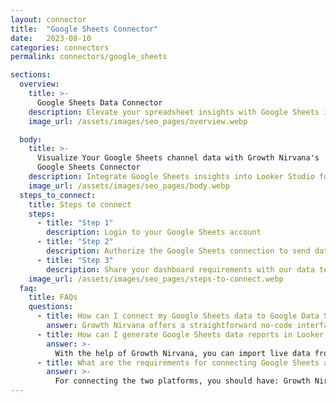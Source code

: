 ```yaml
---
layout: connector
title:  "Google Sheets Connector"
date:   2023-08-10
categories: connectors
permalink: connectors/google_sheets

sections:
  overview:
    title: >-
      Google Sheets Data Connector
    description: Elevate your spreadsheet insights with Google Sheets integration. Seamlessly merge spreadsheet data from Google Sheets with Looker Studio's analytical capabilities, unlocking insights that drive data analysis, reporting strategies, and operational excellence.
    image_url: /assets/images/seo_pages/overview.webp

  body:
    title: >-
      Visualize Your Google Sheets channel data with Growth Nirvana's
      Google Sheets Connector
    description: Integrate Google Sheets insights into Looker Studio for comprehensive spreadsheet analytics that guide your data-driven strategies.
    image_url: /assets/images/seo_pages/body.webp
  steps_to_connect:
    title: Steps to connect
    steps:
      - title: "Step 1"
        description: Login to your Google Sheets account
      - title: "Step 2"
        description: Authorize the Google Sheets connection to send data to Growth Nirvana
      - title: "Step 3"
        description: Share your dashboard requirements with our data team. We will build the report for you.
    image_url: /assets/images/seo_pages/steps-to-connect.webp
  faq:
    title: FAQs
    questions:
      - title: How can I connect my Google Sheets data to Google Data Studio/Looker Studio?
        answer: Growth Nirvana offers a straightforward no-code interface to connect to Google Sheets data sources.
      - title: How can I generate Google Sheets data reports in Looker Studio?
        answer: >-
          With the help of Growth Nirvana, you can import live data from Google Sheets into Looker Studio. These data can be viewed in charts, tables, and dashboards to generate branded reports that can be shared instantly.
      - title: What are the requirements for connecting Google Sheets and Looker Studio?
        answer: >-
          For connecting the two platforms, you should have: Growth Nirvana Account and Google Sheets Ads Account
---
```

